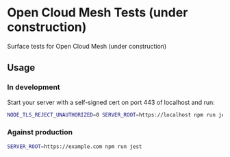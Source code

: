 # Open Cloud Mesh Tests (under construction)
Surface tests for Open Cloud Mesh (under construction)

## Usage
### In development
Start your server with a self-signed cert on port 443 of localhost and run:
```sh
NODE_TLS_REJECT_UNAUTHORIZED=0 SERVER_ROOT=https://localhost npm run jest
```

### Against production
```sh
SERVER_ROOT=https://example.com npm run jest
```

#